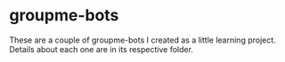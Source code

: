 # groupme-bots
These are a couple of groupme-bots I created as a little learning project. Details about each one are in its respective folder.

